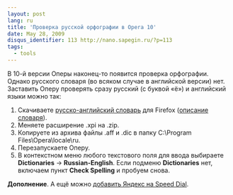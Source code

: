 ```yaml
---
layout: post
lang: ru
title: 'Проверка русской орфографии в Opera 10'
date: May 28, 2009
disqus_identifier: 113 http://nano.sapegin.ru/?p=113
tags:
  - tools
---
```


В 10-й версии Оперы наконец-то появится проверка орфографии. Однако русского словаря (во всяком случае в английской версии) нет. Заставить Оперу проверять сразу русский (с буквой «ё») и английский языки можно так:

1. Скачиваете [русско-английский словарь](ftp://ftp.mozilla-russia.org/dictionaries/ru-en_spell_dictionary.xpi) для Firefox ([описание словаря](http://forum.mozilla-russia.org/viewtopic.php?id=15315)).
2. Меняете расширение .xpi на .zip.
3. Копируете из архива файлы .aff и .dic в папку C:\Program Files\Opera\locale\ru.
4. Перезапускаете Оперу.
5. В контекстном меню любого текстового поля для ввода выбираете **Dictionaries** &#8594; **Russian-English**. Если подменю **Dictionaries** нет, включаем пункт **Check Spelling** и пробуем снова.

**Дополнение**. А ещё можно [добавить Яндекс на Speed Dial](http://osoznanie.blogspot.com/2009/06/opera.html).
